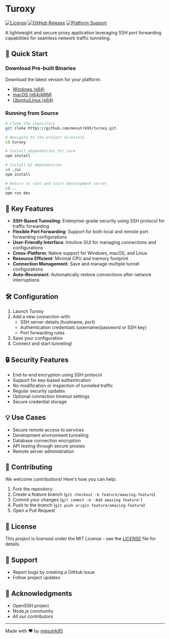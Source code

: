 # Turoxy

[![License](https://img.shields.io/github/license/mesutrk95/turoxy)](https://github.com/mesutrk95/turoxy/blob/main/LICENSE)
[![GitHub Release](https://img.shields.io/github/v/release/mesutrk95/turoxy)](https://github.com/mesutrk95/turoxy/releases)
[![Platform Support](https://img.shields.io/badge/platform-Windows%20%7C%20macOS%20%7C%20Linux-blue)]()

A lightweight and secure proxy application leveraging SSH port forwarding capabilities for seamless network traffic tunneling.

## 🚀 Quick Start

### Download Pre-built Binaries

Download the latest version for your platform:

- [Windows (x64)](https://github.com/mesutrk95/turoxy/releases)
- [macOS (x64/ARM)](https://github.com/mesutrk95/turoxy/releases)
- [Ubuntu/Linux (x64)](https://github.com/mesutrk95/turoxy/releases)

### Running from Source

```bash
# Clone the repository
git clone https://github.com/mesutrk95/turoxy.git

# Navigate to the project directory
cd turoxy

# Install dependencies for core
npm install

# Install UI dependencies
cd ./ui
npm install

# Return to root and start development server
cd ..
npm run dev
```

## 🔑 Key Features

- **SSH-Based Tunneling**: Enterprise-grade security using SSH protocol for traffic forwarding
- **Flexible Port Forwarding**: Support for both local and remote port forwarding configurations
- **User-Friendly Interface**: Intuitive GUI for managing connections and configurations
- **Cross-Platform**: Native support for Windows, macOS, and Linux
- **Resource Efficient**: Minimal CPU and memory footprint
- **Connection Management**: Save and manage multiple tunnel configurations
- **Auto-Reconnect**: Automatically restore connections after network interruptions

## 🛠️ Configuration

1. Launch Turoxy
2. Add a new connection with:
   - SSH server details (hostname, port)
   - Authentication credentials (username/password or SSH key)
   - Port forwarding rules
3. Save your configuration
4. Connect and start tunneling!

## 🔒 Security Features

- End-to-end encryption using SSH protocol
- Support for key-based authentication
- No modification or inspection of tunneled traffic
- Regular security updates
- Optional connection timeout settings
- Secure credential storage

## 💡 Use Cases

- Secure remote access to services
- Development environment tunneling
- Database connection encryption
- API testing through secure proxies
- Remote server administration

## 📝 Contributing

We welcome contributions! Here's how you can help:

1. Fork the repository
2. Create a feature branch (`git checkout -b feature/amazing-feature`)
3. Commit your changes (`git commit -m 'Add amazing feature'`)
4. Push to the branch (`git push origin feature/amazing-feature`)
5. Open a Pull Request

## 📜 License

This project is licensed under the MIT License - see the [LICENSE](LICENSE) file for details.

## 🤝 Support

- Report bugs by creating a GitHub issue
- Follow project updates

## 🙏 Acknowledgments

- OpenSSH project
- Node.js community
- All our contributors

---

Made with ❤️ by [mesutrk95](https://github.com/mesutrk95)